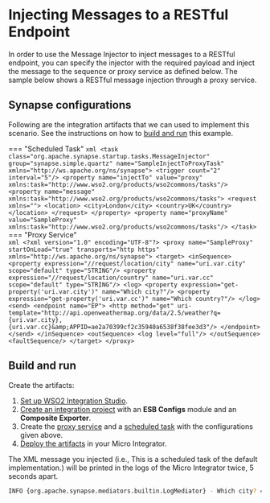 # Injecting Messages to a RESTful Endpoint
In order to use the Message Injector to inject messages to a RESTful endpoint, you can specify the injector with the required payload and inject the message to the sequence or proxy service as defined below. The sample below shows a RESTful message injection through a proxy service.

## Synapse configurations

Following are the integration artifacts that we can used to implement this scenario. See the instructions on how to [build and run](#build-and-run) this example.

=== "Scheduled Task"
    ```xml
    <task class="org.apache.synapse.startup.tasks.MessageInjector" group="synapse.simple.quartz" name="SampleInjectToProxyTask" xmlns="http://ws.apache.org/ns/synapse">
        <trigger count="2" interval="5"/>
        <property name="injectTo" value="proxy" xmlns:task="http://www.wso2.org/products/wso2commons/tasks"/>
        <property name="message" xmlns:task="http://www.wso2.org/products/wso2commons/tasks">
            <request xmlns="">
                <location>
                    <city>London</city>
                    <country>UK</country>
                </location>
            </request>
        </property>
        <property name="proxyName" value="SampleProxy" xmlns:task="http://www.wso2.org/products/wso2commons/tasks"/>
    </task>
    ```
=== "Proxy Service"            
    ```xml
    <?xml version="1.0" encoding="UTF-8"?>
    <proxy name="SampleProxy" startOnLoad="true" transports="http https" xmlns="http://ws.apache.org/ns/synapse">
        <target>
            <inSequence>
                <property expression="//request/location/city" name="uri.var.city" scope="default" type="STRING"/>
                <property expression="//request/location/country" name="uri.var.cc" scope="default" type="STRING"/>
                <log>
                    <property expression="get-property('uri.var.city')" name="Which city?"/>
                    <property expression="get-property('uri.var.cc')" name="Which country?"/>
                </log>
                <send>
                    <endpoint name="EP">
                        <http method="get" uri-template="http://api.openweathermap.org/data/2.5/weather?q={uri.var.city},{uri.var.cc}&amp;APPID=ae2a70399cf2c35940a6538f38fee3d3"/>
                    </endpoint>
                </send>
            </inSequence>
            <outSequence>
                <log level="full"/>
            </outSequence>
            <faultSequence/>
        </target>
    </proxy>
    ```

## Build and run

Create the artifacts:

1. [Set up WSO2 Integration Studio]({{base_path}}/develop/installing-wso2-integration-studio).
2. [Create an integration project]({{base_path}}/develop/create-integration-project) with an <b>ESB Configs</b> module and an <b>Composite Exporter</b>.
3. Create the [proxy service]({{base_path}}/develop/creating-artifacts/creating-a-proxy-service) and a [scheduled task]({{base_path}}/develop/creating-artifacts/creating-scheduled-task) with the configurations given above.
4. [Deploy the artifacts]({{base_path}}/develop/deploy-artifacts) in your Micro Integrator.

The XML message you injected (i.e., This is a scheduled task of the default implementation.) will be printed in the logs of the Micro Integrator twice, 5 seconds apart.

```bash
INFO {org.apache.synapse.mediators.builtin.LogMediator} - Which city? = London, Which country? = UK
```
